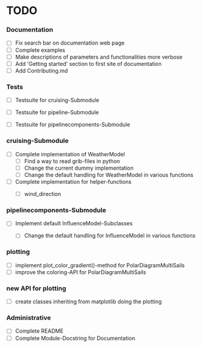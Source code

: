 # TODO 

### Documentation
- [ ] Fix search bar on documentation web page
- [ ] Complete examples
- [ ] Make descriptions of parameters and functionalities more verbose
- [ ] Add 'Getting started' section to first site of documentation
- [ ] Add Contributing.md

### Tests
- [ ] Testsuite for cruising-Submodule
- [ ] Testsuite for pipeline-Submodule
- [ ] Testsuite for pipelinecomponents-Submodule


### cruising-Submodule
- [ ] Complete implementation of WeatherModel
  - [ ] Find a way to read grib-files in python
  - [ ] Change the current dummy implementation 
  - [ ] Change the default handling for WeatherModel in various functions
- [ ] Complete implementation for helper-functions
  - [ ] wind_direction


### pipelinecomponents-Submodule
- [ ] Implement default InfluenceModel-Subclasses
  - [ ] Change the default handling for InfluenceModel in various functions


### plotting
- [ ] implement plot_color_gradient()-method for PolarDiagramMultiSails
- [ ] improve the coloring-API for PolarDiagramMultiSails

### new API for plotting
- [ ] create classes inheriting from matplotlib doing the plotting



### Administrative
- [ ] Complete README
- [ ] Complete Module-Docstring for Documentation
